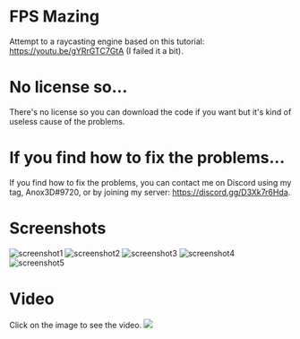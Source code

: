 # FPS Mazing
Attempt to a raycasting engine based on this tutorial: https://youtu.be/gYRrGTC7GtA (I failed it a bit). 

# No license so...
There's no license so you can download the code if you want but it's kind of useless cause of the problems.

# If you find how to fix the problems...
If you find how to fix the problems, you can contact me on Discord using my tag, Anox3D#9720, or by joining my server: https://discord.gg/D3Xk7r6Hda.

# Screenshots
![screenshot1](https://user-images.githubusercontent.com/71902913/108626741-054ced80-7452-11eb-8c5c-abbb4fd6d9bd.png)
![screenshot2](https://user-images.githubusercontent.com/71902913/108626742-05e58400-7452-11eb-82b1-ee2b13569f72.png)
![screenshot3](https://user-images.githubusercontent.com/71902913/108626743-05e58400-7452-11eb-8a31-47954c4c9364.png)
![screenshot4](https://user-images.githubusercontent.com/71902913/108626744-05e58400-7452-11eb-899a-8ad17c22b784.png)
![screenshot5](https://user-images.githubusercontent.com/71902913/108626745-067e1a80-7452-11eb-9202-f70d59b083da.png)

# Video
Click on the image to see the video.
<a target="_blank" href="https://anox3d.github.io/anoxs-thingies/videos/FPS-Mazing/video.mp4">
  <img name="video" src="https://user-images.githubusercontent.com/71902913/112212868-c9a66e80-8c1d-11eb-8cef-ee9e24f0613c.png">
</a>
